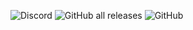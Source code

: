 ![Discord](https://img.shields.io/discord/294511987684147212?logo=discord)
![GitHub all releases](https://img.shields.io/github/downloads/juh9870/dbe)
![GitHub](https://img.shields.io/github/license/juh9870/dbe)

